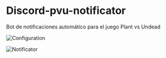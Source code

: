 # Discord-pvu-notificator

Bot de notificaciones automático para el juego Plant vs Undead

![Configuration](https://cdn.discordapp.com/attachments/878451043673985124/899059942340853791/unknown.png)

![Notificator](https://cdn.discordapp.com/attachments/878451043673985124/899060201158758410/unknown.png)
